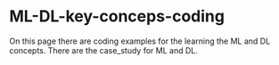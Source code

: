 # ML-DL-key-conceps-coding
On this page there are coding examples for the learning the ML and DL concepts.
There are the case_study for ML and DL.
